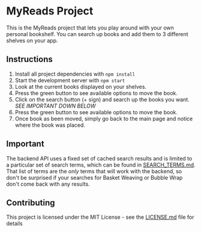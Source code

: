 # MyReads Project

This is the MyReads project that lets you play around with your own personal bookshelf. You can search up books and add them to 3 different shelves on your app.

## Instructions

1. Install all project dependencies with `npm install`
2. Start the development server with `npm start`
3. Look at the current books displayed on your shelves. 
4. Press the green button to see available options to move the book.
5. Click on the search button (+ sign) and search up the books you want.  *SEE IMPORTANT DOWN BELOW*
6. Press the green button to see available options to move the book.
7. Once book as been moved, simply go back to the main page and notice where the book was placed.

## Important
The backend API uses a fixed set of cached search results and is limited to a particular set of search terms, which can be found in [SEARCH_TERMS.md](SEARCH_TERMS.md). That list of terms are the _only_ terms that will work with the backend, so don't be surprised if your searches for Basket Weaving or Bubble Wrap don't come back with any results.

## Contributing
This project is licensed under the MIT License - see the [LICENSE.md](LICENSE.md) file for details

